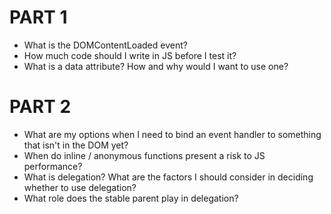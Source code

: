 

# PART 1
- What is the DOMContentLoaded event?
- How much code should I write in JS before I test it?
- What is a data attribute? How and why would I want to use one?

# PART 2
- What are my options when I need to bind an event handler to something that isn't in the DOM yet?
- When do inline / anonymous functions present a risk to JS performance?
- What is delegation? What are the factors I should consider in deciding whether to use delegation?
- What role does the stable parent play in delegation?
